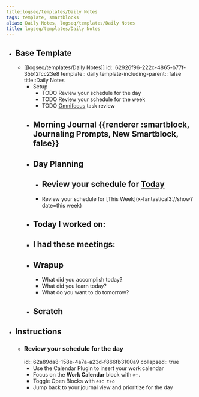 ```yaml
---
title:logseq/templates/Daily Notes
tags: template, smartblocks
alias: Daily Notes, logseq/templates/Daily Notes
title: logseq/templates/Daily Notes
---
```


- ## Base Template
	- [[logseq/templates/Daily Notes]]
	  id:: 62926f96-222c-4865-b77f-35b12fcc23e8
	  template:: daily
	  template-including-parent:: false
	  title::Daily Notes
		- Setup
			- TODO Review your schedule for the day
			- TODO Review your schedule for the week
			- TODO [Omnifocus](omnifocus://) task review
		- ## Morning Journal {{renderer :smartblock, Journaling Prompts, New Smartblock, false}}
		- ## Day Planning
			- Review your schedule for [Today](x-fantastical3://show?date=today)
				-
			- Review your schedule for [This Week](x-fantastical3://show?date=this week)
		- ## Today I worked on:
		- ## I had these meetings:
		- ## Wrapup
			- What did you accomplish today?
			- What did you learn today?
			- What do you want to do tomorrow?
		- ## Scratch
- ## Instructions
	- ### Review your schedule for the day
	  id:: 62a89da8-158e-4a7a-a23d-f866fb3100a9
	  collapsed:: true
		- Use the Calendar Plugin to insert your work calendar
		- Focus on the **Work Calendar** block with `⌘+.`
		- Toggle Open Blocks with `esc t+o`
		- Jump back to your journal view and prioritize for the day